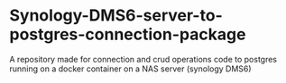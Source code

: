 # Synology-DMS6-server-to-postgres-connection-package
A repository made for connection and crud operations code to postgres running on a docker container on a NAS server (synology DMS6)
